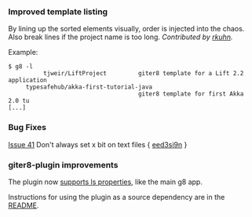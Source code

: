 ### Improved template listing

By lining up the sorted elements visually, order is injected into the
chaos. Also break lines if the project name is too long. *Contributed
by [rkuhn][rkuhn].*

[rkuhn]: https://github.com/rkuhn

Example:

    $ g8 -l
              tjweir/LiftProject         giter8 template for a Lift 2.2 application
         typesafehub/akka-first-tutorial-java
                                         giter8 template for first Akka 2.0 tu
    [...]

### Bug Fixes

[Issue 41][41] Don't always set x bit on text files { [eed3si9n][eed3si9n] }

[41]: https://github.com/n8han/giter8/issues/41
[eed3si9n]: https://github.com/eed3si9n
    
### giter8-plugin improvements

The plugin now [supports ls properties][lsp], like the main g8 app.

[lsp]: https://github.com/n8han/giter8/issues/40

Instructions for using the plugin as a source dependency are in the
[README][readme].

[readme]: https://github.com/n8han/giter8#readme
